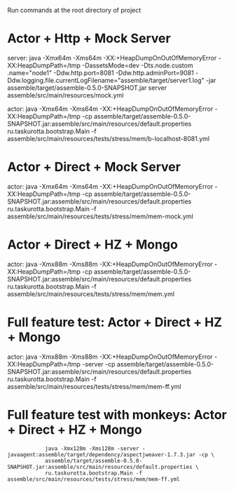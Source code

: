 Run commands at the root directory of project


# Actor + Http + Mock Server

server:
        java -Xmx64m -Xms64m -XX:+HeapDumpOnOutOfMemoryError -XX:HeapDumpPath=/tmp -DassetsMode=dev -Dts.node.custom
        .name="node1" -Ddw.http.port=8081 -Ddw.http.adminPort=9081 -Ddw.logging.file.currentLogFilename="assemble/target/server1.log" -jar assemble/target/assemble-0.5.0-SNAPSHOT.jar server assemble/src/main/resources/mock.yml

actor:
        java -Xmx64m -Xms64m -XX:+HeapDumpOnOutOfMemoryError -XX:HeapDumpPath=/tmp -cp assemble/target/assemble-0.5.0-SNAPSHOT.jar:assemble/src/main/resources/default.properties ru.taskurotta.bootstrap.Main -f assemble/src/main/resources/tests/stress/mem/b-localhost-8081.yml


# Actor + Direct + Mock Server

actor:
        java -Xmx64m -Xms64m -XX:+HeapDumpOnOutOfMemoryError -XX:HeapDumpPath=/tmp -cp assemble/target/assemble-0.5.0-SNAPSHOT.jar:assemble/src/main/resources/default.properties ru.taskurotta.bootstrap.Main -f assemble/src/main/resources/tests/stress/mem/mem-mock.yml

# Actor + Direct + HZ + Mongo

actor:
        java -Xmx88m -Xms88m -XX:+HeapDumpOnOutOfMemoryError -XX:HeapDumpPath=/tmp -cp assemble/target/assemble-0.5.0-SNAPSHOT.jar:assemble/src/main/resources/default.properties ru.taskurotta.bootstrap.Main -f assemble/src/main/resources/tests/stress/mem/mem.yml

# Full feature test: Actor + Direct + HZ + Mongo

actor:
        java -Xmx88m -Xms88m -XX:+HeapDumpOnOutOfMemoryError -XX:HeapDumpPath=/tmp -server -cp
        assemble/target/assemble-0.5.0-SNAPSHOT.jar:assemble/src/main/resources/default.properties ru.taskurotta.bootstrap.Main -f assemble/src/main/resources/tests/stress/mem/mem-ff.yml

# Full feature test with monkeys: Actor + Direct + HZ + Mongo
                java -Xmx128m -Xms128m -server -javaagent:assemble/target/dependency/aspectjweaver-1.7.3.jar -cp \
                assemble/target/assemble-0.5.0-SNAPSHOT.jar:assemble/src/main/resources/default.properties \
                ru.taskurotta.bootstrap.Main -f assemble/src/main/resources/tests/stress/mem/mem-ff.yml